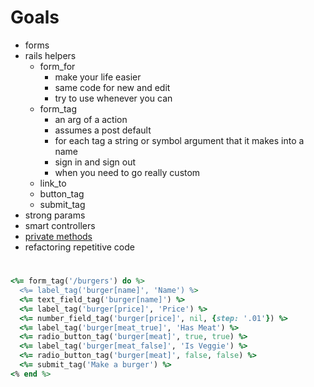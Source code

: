 # Goals
- forms
- rails helpers
  - form_for
    - make your life easier
    - same code for new and edit
    - try to use whenever you can
  - form_tag
    - an arg of a action
    - assumes a post default
    - for each tag a string or symbol argument that it makes into a name
    - sign in and sign out
    - when you need to go really custom
  - link_to
  - button_tag
  - submit_tag
- strong params
- smart controllers
- [private methods](http://ruby-for-beginners.rubymonstas.org/advanced/private_methods.html)
- refactoring repetitive code

#
```ruby
<%= form_tag('/burgers') do %>
  <%= label_tag('burger[name]', 'Name') %>
  <%= text_field_tag('burger[name]') %>
  <%= label_tag('burger[price]', 'Price') %>
  <%= number_field_tag('burger[price]', nil, {step: '.01'}) %>
  <%= label_tag('burger[meat_true]', 'Has Meat') %>
  <%= radio_button_tag('burger[meat]', true, true) %>
  <%= label_tag('burger[meat_false]', 'Is Veggie') %>
  <%= radio_button_tag('burger[meat]', false, false) %>
  <%= submit_tag('Make a burger') %>
<% end %>
```